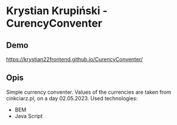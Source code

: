 # Krystian Krupiński - CurencyConventer

## Demo

https://krystian22frontend.github.io/CurencyConventer/

## Opis
Simple currency conventer. Values of the currencies are taken from cinkciarz.pl, on a day 02.05.2023.
Used technologies:
- BEM
- Java Script

